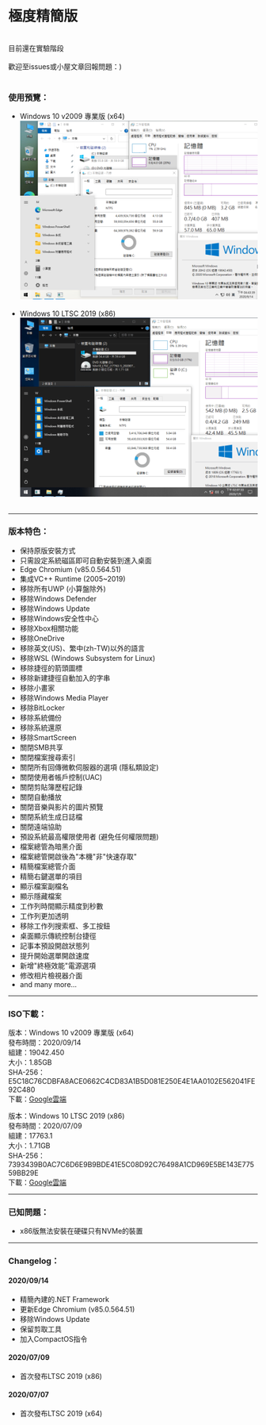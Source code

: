 # 極度精簡版

<br>
目前還在實驗階段
<br><br>
歡迎至issues或小屋文章回報問題：)
<br><br>

### 使用預覽：
- Windows 10 v2009 專業版 (x64)
![Win10_2009_(19042.450)_20200914.png](/preview/Win10_2009_(19042.450)_20200914.png)
<br><br>
- Windows 10 LTSC 2019 (x86)
![Win10_LTSC_(17763.1)_x86_20200709.png](/preview/Win10_LTSC_(17763.1)_x86_20200709.png)
<br><br>

----

### 版本特色：
- 保持原版安裝方式
- 只需設定系統磁區即可自動安裝到進入桌面
- Edge Chromium (v85.0.564.51)
- 集成VC++ Runtime (2005~2019)
- 移除所有UWP (小算盤除外)
- 移除Windows Defender
- 移除Windows Update
- 移除Windows安全性中心
- 移除Xbox相關功能
- 移除OneDrive
- 移除英文(US)、繁中(zh-TW)以外的語言
- 移除WSL (Windows Subsystem for Linux)
- 移除捷徑的箭頭圖標
- 移除新建捷徑自動加入的字串
- 移除小畫家
- 移除Windows Media Player
- 移除BitLocker
- 移除系統備份
- 移除系統還原
- 移除SmartScreen
- 關閉SMB共享
- 關閉檔案搜尋索引
- 關閉所有回傳微軟伺服器的選項 (隱私類設定)
- 關閉使用者帳戶控制(UAC)
- 關閉剪貼簿歷程記錄
- 關閉自動播放
- 關閉音樂與影片的圖片預覽
- 關閉系統生成日誌檔
- 關閉遠端協助
- 預設系統最高權限使用者 (避免任何權限問題)
- 檔案總管為暗黑介面
- 檔案總管開啟後為"本機"非"快速存取"
- 精簡檔案總管介面
- 精簡右鍵選單的項目
- 顯示檔案副檔名
- 顯示隱藏檔案
- 工作列時間顯示精度到秒數
- 工作列更加透明
- 移除工作列搜索框、多工按鈕
- 桌面顯示傳統控制台捷徑
- 記事本預設開啟狀態列
- 提升開始選單開啟速度
- 新增"終極效能"電源選項
- 修改相片檢視器介面
- and many more...

----

### ISO下載：
版本：Windows 10 v2009 專業版 (x64)<br>
發布時間：2020/09/14<br>
組建：19042.450<br>
大小：1.85GB<br>
SHA-256：E5C18C76CDBFA8ACE0662C4CD83A1B5D081E250E4E1AA0102E562041FE92C480<br>
下載：[Google雲端](http://tiny.cc/win10_2009_20200914)<br>

版本：Windows 10 LTSC 2019 (x86)<br>
發布時間：2020/07/09<br>
組建：17763.1<br>
大小：1.71GB<br>
SHA-256：7393439B0AC7C6D6E9B9BDE41E5C08D92C76498A1CD969E5BE143E77559BB29E<br>
下載：[Google雲端](http://tiny.cc/win10_ltsc_x86_20200709)<br>

----

### 已知問題：
- x86版無法安裝在硬碟只有NVMe的裝置

----

### Changelog：
#### 2020/09/14
- 精簡內建的.NET Framework
- 更新Edge Chromium (v85.0.564.51)
- 移除Windows Update
- 保留剪取工具
- 加入CompactOS指令

#### 2020/07/09
- 首次發布LTSC 2019 (x86)

#### 2020/07/07
- 首次發布LTSC 2019 (x64)
